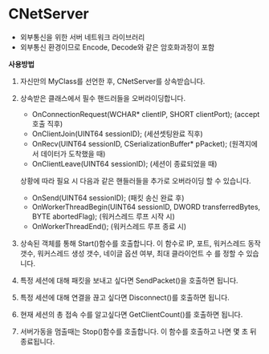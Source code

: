 # CNetServer
* 외부통신을 위한 서버 네트워크 라이브러리
* 외부통신 환경이므로 Encode, Decode와 같은 암호화과정이 포함

**사용방법**
1. 자신만의 MyClass를 선언한 후, CNetServer를 상속받습니다.
2. 상속받은 클래스에서 필수 핸드러들을 오버라이딩합니다.
      - OnConnectionRequest(WCHAR* clientIP, SHORT clientPort); (accept호출 직후)
      - OnClientJoin(UINT64 sessionID); (세션셋팅완료 직후)
      - OnRecv(UINT64 sessionID, CSerializationBuffer* pPacket); (원격지에서 데이터가 도착했을 때)
      - OnClientLeave(UINT64 sessionID); (세션이 종료되었을 때)
      
    상황에 따라 필요 시 다음과 같은 핸들러들을 추가로 오버라이딩 할 수 있습니다.
      
      - OnSend(UINT64 sessionID); (패킷 송신 완료 후)
      - OnWorkerThreadBegin(UINT64 sessionID, DWORD transferredBytes, BYTE abortedFlag); (워커스레드 루프 시작 시)
      - OnWorkerThreadEnd(); (워커스레드 루프 종료 시)

3. 상속된 객체를 통해 Start()함수를 호출합니다. 이 함수로 IP, 포트, 워커스레드 동작 갯수, 워커스레드 생성 갯수, 네이글 옵션 여부, 최대 클라이언트 수 를 정할 수 있습니다.
4. 특정 세션에 대해 패킷을 보내고 싶다면 SendPacket()을 호출하면 됩니다.
5. 특정 세션에 대해 연결을 끊고 싶다면 Disconnect()를 호출하면 됩니다.
5. 현재 세션의 총 접속 수를 알고싶다면 GetClientCount()를 호출하면 됩니다.
4. 서버가동을 멈출때는 Stop()함수를 호출합니다. 이 함수를 호출하고 나면 몇 초 뒤 종료됩니다.

